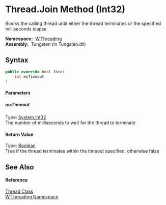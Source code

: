 Thread.Join Method (Int32)
==========================
  Blocks the calling thread until either the thread terminates or the specified milliseconds elapse

  **Namespace:**  [W.Threading][1]  
  **Assembly:**  Tungsten (in Tungsten.dll)

Syntax
------

```csharp
public override bool Join(
	int msTimeout
)
```

#### Parameters

##### *msTimeout*
Type: [System.Int32][2]  
The number of milliseconds to wait for the thread to terminate

#### Return Value
Type: [Boolean][3]  
True if the thread terminates within the timeout specified, otherwise false

See Also
--------

#### Reference
[Thread Class][4]  
[W.Threading Namespace][1]  

[1]: ../README.md
[2]: http://msdn.microsoft.com/en-us/library/td2s409d
[3]: http://msdn.microsoft.com/en-us/library/a28wyd50
[4]: README.md
[5]: ../../_icons/Help.png